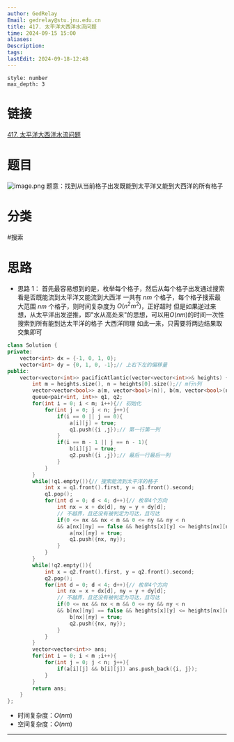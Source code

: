 ```yaml
---
author: GedRelay
Email: gedrelay@stu.jnu.edu.cn
title: 417. 太平洋大西洋水流问题
time: 2024-09-15 15:00
aliases: 
Description: 
tags: 
lastEdit: 2024-09-18-12:48
---
```


```toc
style: number
max_depth: 3
```

# 链接
[417. 太平洋大西洋水流问题](https://leetcode.cn/problems/pacific-atlantic-water-flow/) 

# 题目
![image.png](https://ged-pic-bed.oss-cn-guangzhou.aliyuncs.com/img/202409151500606.png)
题意：找到从当前格子出发既能到太平洋又能到大西洋的所有格子

# 分类
#搜索 

# 思路
- 思路 1：
首先最容易想到的是，枚举每个格子，然后从每个格子出发通过搜索看是否既能流到太平洋又能流到大西洋
一共有 $nm$ 个格子，每个格子搜索最大范围 $nm$ 个格子，则时间复杂度为 $O(n^2m^2)$，正好超时
但是如果逆过来想，从太平洋出发逆推，即"水从高处来"的思想，可以用$O(nm)$的时间一次性搜索到所有能到达太平洋的格子
大西洋同理
如此一来，只需要将两边结果取交集即可


```cpp
class Solution {
private:
    vector<int> dx = {-1, 0, 1, 0};
    vector<int> dy = {0, 1, 0, -1};// 上右下左的偏移量
public:
    vector<vector<int>> pacificAtlantic(vector<vector<int>>& heights) {
        int m = heights.size(), n = heights[0].size();// m行n列
        vector<vector<bool>> a(m, vector<bool>(n)), b(m, vector<bool>(n)); // 分别表示能流向太平洋和大西洋的格子
        queue<pair<int, int>> q1, q2;
        for(int i = 0; i < m; i++){// 初始化
            for(int j = 0; j < n; j++){
                if(i == 0 || j == 0){
                    a[i][j] = true;
                    q1.push({i ,j});// 第一行第一列
                }
                if(i == m - 1 || j == n - 1){
                    b[i][j] = true;
                    q2.push({i ,j});// 最后一行最后一列
                }
            }
        }
        while(!q1.empty()){// 搜索能流到太平洋的格子
            int x = q1.front().first, y = q1.front().second;
            q1.pop();
            for(int d = 0; d < 4; d++){// 枚举4个方向
                int nx = x + dx[d], ny = y + dy[d];
                // 不越界，且还没有被判定为可达，且可达
                if(0 <= nx && nx < m && 0 <= ny && ny < n 
                && a[nx][ny] == false && heights[x][y] <= heights[nx][ny]){
                    a[nx][ny] = true;
                    q1.push({nx, ny});
                }
            }
        }
        while(!q2.empty()){
            int x = q2.front().first, y = q2.front().second;
            q2.pop();
            for(int d = 0; d < 4; d++){// 枚举4个方向
                int nx = x + dx[d], ny = y + dy[d];
                // 不越界，且还没有被判定为可达，且可达
                if(0 <= nx && nx < m && 0 <= ny && ny < n 
                && b[nx][ny] == false && heights[x][y] <= heights[nx][ny]){
                    b[nx][ny] = true;
                    q2.push({nx, ny});
                }
            }
        }
        vector<vector<int>> ans;
        for(int i = 0; i < m ;i++){
            for(int j = 0; j < n; j++){
                if(a[i][j] && b[i][j]) ans.push_back({i, j});
            }
        }
        return ans;
    }
};
```


- 时间复杂度：${O\left( nm \right)  }$ 
- 空间复杂度：${O\left( nm \right)  }$ 


---


